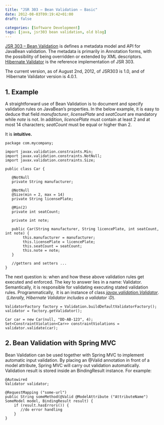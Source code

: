 ```yaml
---
title: "JSR 303 – Bean Validation – Basic"
date: 2012-08-03T09:19:42+01:00
draft: false

categories: [Software Development]
tags: [java, jsr303 bean validation, old blog]
---
```

[JSR 303 – Bean Validation](http://jcp.org/en/jsr/detail?id=303) is defines a metadata model and API for JavaBean validation. The metadata is primarily in Annotation forms, with the possibility of being overridden or extended by XML descriptors. [Hibernate Validator](http://www.hibernate.org/subprojects/validator.html) is the reference implementation of JSR 303.

The current version, as of August 2nd, 2012, of JSR303 is 1.0, and of  Hibernate Validator version is 4.0.1.

## 1\. Example

A straightforward use of Bean Validation is to document and specify validation rules on JavaBean’s properties. In the below example, it is easy to deduce that field _manufacturer_, _licensePlate_ and _seatCount_ are mandatory while _note_ is not. In addition, _licencePlate_ must contain at least 2 and at most 14 characters; _seatCount_ must be equal or higher than 2.

It is **intuitive.**

```
package com.mycompany;
 
import javax.validation.constraints.Min;
import javax.validation.constraints.NotNull;
import javax.validation.constraints.Size;
 
public class Car {
 
   @NotNull
   private String manufacturer;
 
   @NotNull
   @Size(min = 2, max = 14)
   private String licensePlate;
 
   @Min(2)
   private int seatCount;
 
   private int note;
 
   public Car(String manufacturer, String licencePlate, int seatCount, int note) {
        this.manufacturer = manufacturer;
        this.licensePlate = licencePlate;
        this.seatCount = seatCount;
        this.note = note;
   }
 
   //getters and setters ...
}
```

The next question is: when and how these above validation rules get executed and enforced. The key to answer lies in a name: Validator. Semantically, it is responsible for validating executing stated validation rules. Programmatically,  it is an instance of class [_javax.validation.Validator_](http://docs.oracle.com/javaee/6/api/javax/validation/Validator.html).  (_Literally, Hibernate Validator includes a validator :D_).

```
ValidatorFactory factory = Validation.buildDefaultValidatorFactory();
validator = factory.getValidator();
 
Car car = new Car(null, "DD-AB-123", 4);
Set<ConstraintViolation<Car>> constraintViolations = validator.validate(car);
```

## 2\. Bean Validation with Spring MVC

Bean Validation can be used together with Spring MVC to implement automatic input validation. By placing an @Valid annotation in front of a model attribute, Spring MVC will carry out validation automatically. Validation result is stored inside an BindingResult instance. For example:

```
@Autowired
Validator validator;
 
@RequestMapping ("some-url")
public String someMethod(@Valid @ModelAttribute ("AttributeName") SomeModel model, BindingResult result) {
    if (result.hasErrors()) {
       //do error handling
    }
}
```